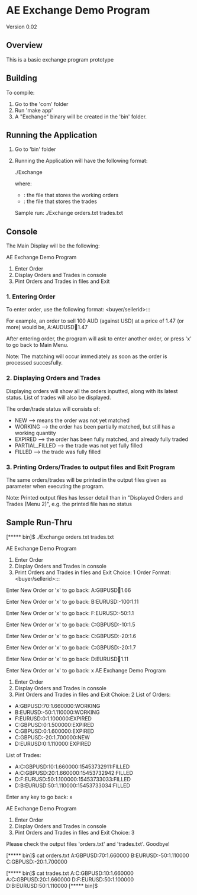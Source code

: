 # AE Exchange Demo Program

Version 0.02

## Overview

This is a basic exchange program prototype

## Building 

To compile:
1) Go to the 'com' folder
2) Run 'make app'
3) A "Exchange" binary will be created in the 'bin' folder.

## Running the Application

1) Go to 'bin' folder
2) Running the Application will have the following format:
   
   ./Exchange <Orders Output file> <Trades output file>

   where:
    - <Orders Output file>: the file that stores the working orders
    - <Trades output file>: the file that stores the trades
   
   Sample run:
    ./Exchange orders.txt trades.txt
  
## Console
The Main Display will be the following:

AE Exchange Demo Program
1) Enter Order
2) Display Orders and Trades in console
3) Pint Orders and Trades in files and Exit

### 1. Entering Order
To enter order, use the following format:
  <buyer/sellerid>:<instrument>:<signedquantity>:<limitprice>

For example, an order to sell 100 AUD (against USD) at a price of 1.47 (or more) would be,
  A:AUDUSD:100:1.47
  
After entering order, the program will ask to enter another order, or press 'x' to go back to Main Menu.
  
Note: The matching will occur immediately as soon as the order is processed succesfully.

### 2. Displaying Orders and Trades
Displaying orders will show all the orders inputted, along with its latest status.
List of trades will also be displayed.

The order/trade status will consists of:
* NEW --> means the order was not yet matched
* WORKING --> the order has been partially matched, but still has a working quantity
* EXPIRED --> the order has been fully matched, and already fully traded
* PARTIAL_FILLED --> the trade was not yet fully filled
* FILLED --> the trade was fully filled
   
### 3. Printing Orders/Trades to output files and Exit Program
The same orders/trades will be printed in the output files given as parameter when executing the program.

Note: Printed output files has lesser detail than in "Displayed Orders and Trades (Menu 2)", e.g. the printed file has no status

   
## Sample Run-Thru

[***** bin]$ ./Exchange orders.txt trades.txt

AE Exchange Demo Program
1) Enter Order
2) Display Orders and Trades in console
3) Print Orders and Trades in files and Exit
Choice: 1
Order Format: <buyer/sellerid>:<instrument>:<signedquantity>:<limitprice>

Enter New Order or 'x' to go back: A:GBPUSD:100:1.66

Enter New Order or 'x' to go back: B:EURUSD:-100:1.11

Enter New Order or 'x' to go back: F:EURUSD:-50:1.1

Enter New Order or 'x' to go back: C:GBPUSD:-10:1.5

Enter New Order or 'x' to go back: C:GBPUSD:-20:1.6

Enter New Order or 'x' to go back: C:GBPUSD:-20:1.7

Enter New Order or 'x' to go back: D:EURUSD:100:1.11

Enter New Order or 'x' to go back: x
AE Exchange Demo Program
1) Enter Order
2) Display Orders and Trades in console
3) Pint Orders and Trades in files and Exit
Choice: 2
List of Orders:
 * A:GBPUSD:70:1.660000:WORKING
 * B:EURUSD:-50:1.110000:WORKING
 * F:EURUSD:0:1.100000:EXPIRED
 * C:GBPUSD:0:1.500000:EXPIRED
 * C:GBPUSD:0:1.600000:EXPIRED
 * C:GBPUSD:-20:1.700000:NEW
 * D:EURUSD:0:1.110000:EXPIRED

List of Trades:
 * A:C:GBPUSD:10:1.660000:15453732911:FILLED
 * A:C:GBPUSD:20:1.660000:15453732942:FILLED
 * D:F:EURUSD:50:1.100000:15453733033:FILLED
 * D:B:EURUSD:50:1.110000:15453733034:FILLED


Enter any key to go back: x

AE Exchange Demo Program
1) Enter Order
2) Display Orders and Trades in console
3) Pint Orders and Trades in files and Exit
Choice: 3

Please check the output files 'orders.txt' and 'trades.txt'. Goodbye!

[***** bin]$ cat orders.txt
A:GBPUSD:70:1.660000
B:EURUSD:-50:1.110000
C:GBPUSD:-20:1.700000

[***** bin]$ cat trades.txt
A:C:GBPUSD:10:1.660000
A:C:GBPUSD:20:1.660000
D:F:EURUSD:50:1.100000
D:B:EURUSD:50:1.110000
[***** bin]$


